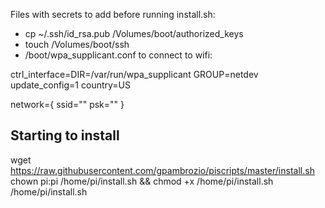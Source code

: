 Files with secrets to add before running install.sh:

* cp ~/.ssh/id_rsa.pub /Volumes/boot/authorized_keys
* touch /Volumes/boot/ssh
* /boot/wpa_supplicant.conf to connect to wifi:

ctrl_interface=DIR=/var/run/wpa_supplicant GROUP=netdev
update_config=1
country=US

network={
 ssid=""
 psk=""
}

## Starting to install

wget https://raw.githubusercontent.com/gpambrozio/piscripts/master/install.sh
chown pi:pi /home/pi/install.sh && chmod +x /home/pi/install.sh
/home/pi/install.sh <name>
